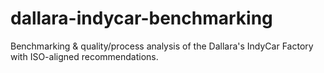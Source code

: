 # dallara-indycar-benchmarking
Benchmarking &amp; quality/process analysis of the Dallara's IndyCar Factory with ISO-aligned recommendations.
